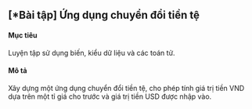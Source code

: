 ## [*Bài tập] Ứng dụng chuyển đổi tiền tệ
#### Mục tiêu
Luyện tập sử dụng biến, kiểu dữ liệu và các toán tử.

#### Mô tả
Xây dựng một ứng dụng chuyển đổi tiền tệ, cho phép tính giá trị tiền VND dựa trên một tỉ giá cho trước và giá trị tiền USD được nhập vào.
